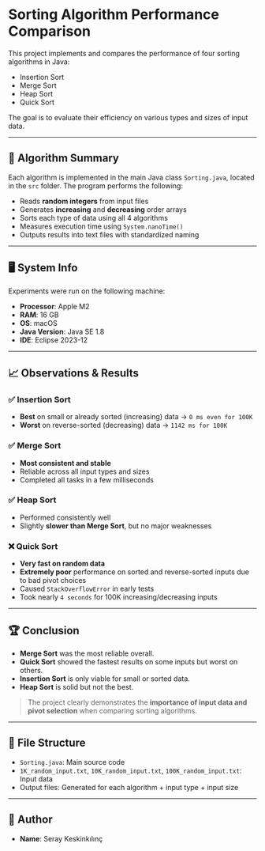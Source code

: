 # Sorting Algorithm Performance Comparison

This project implements and compares the performance of four sorting algorithms in Java:

- Insertion Sort
- Merge Sort
- Heap Sort
- Quick Sort

The goal is to evaluate their efficiency on various types and sizes of input data.

---

## 🧠 Algorithm Summary

Each algorithm is implemented in the main Java class `Sorting.java`, located in the `src` folder. The program performs the following:

- Reads **random integers** from input files
- Generates **increasing** and **decreasing** order arrays
- Sorts each type of data using all 4 algorithms
- Measures execution time using `System.nanoTime()`
- Outputs results into text files with standardized naming

---

## 🖥️ System Info

Experiments were run on the following machine:

- **Processor**: Apple M2  
- **RAM**: 16 GB  
- **OS**: macOS  
- **Java Version**: Java SE 1.8  
- **IDE**: Eclipse 2023-12  

---

## 📈 Observations & Results

### ✅ Insertion Sort
- **Best** on small or already sorted (increasing) data → `0 ms even for 100K`
- **Worst** on reverse-sorted (decreasing) data → `1142 ms for 100K`

### ✅ Merge Sort
- **Most consistent and stable**
- Reliable across all input types and sizes
- Completed all tasks in a few milliseconds

### ✅ Heap Sort
- Performed consistently well
- Slightly **slower than Merge Sort**, but no major weaknesses

### ❌ Quick Sort
- **Very fast on random data**
- **Extremely poor** performance on sorted and reverse-sorted inputs due to bad pivot choices
- Caused `StackOverflowError` in early tests
- Took nearly `4 seconds` for 100K increasing/decreasing inputs

---

## 🏆 Conclusion

- **Merge Sort** was the most reliable overall.
- **Quick Sort** showed the fastest results on some inputs but worst on others.
- **Insertion Sort** is only viable for small or sorted data.
- **Heap Sort** is solid but not the best.

> The project clearly demonstrates the **importance of input data and pivot selection** when comparing sorting algorithms.

---

## 📁 File Structure

- `Sorting.java`: Main source code
- `1K_random_input.txt`, `10K_random_input.txt`, `100K_random_input.txt`: Input data
- Output files: Generated for each algorithm + input type + input size

---

## 📝 Author

- **Name**: Seray Keskinkılınç  


